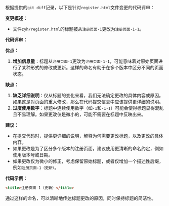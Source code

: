 根据提供的`git diff`记录，以下是针对`register.html`文件变更的代码评审：

**变更概述：**
- 文件`zyh/register.html`的标题被从`注册页面-1`更改为`注册页面-1-1`。

**代码评审：**

**优点：**
1. **增加信息量**：标题从`注册页面-1`更改为`注册页面-1-1`，可能意味着对原始页面进行了某种形式的修改或更新。这样的命名有助于在多个版本中区分不同的页面状态。

**缺点：**
1. **缺乏详细说明**：仅从标题的变化来看，我们无法确定更改的具体内容或原因。如果这是对页面的重大修改，那么在代码提交信息中应该提供更详细的说明。
2. **过度使用数字**：标题中连续使用数字（如`-1`和`-1-1`）可能会使得标题显得混乱且不易理解。如果更改仅是微小的，可能不需要在标题中反映出来。

**建议：**
- 在提交代码时，提供更详细的说明，解释为何需要更改标题，以及更改的具体内容。
- 如果更改是为了区分多个版本的注册页面，建议使用更清晰的命名约定，例如使用版本号或日期。
- 如果更改仅为微小的修正，考虑保留原始标题，或者仅增加一个描述性后缀，例如`注册页面-1（更新）`。

**代码示例：**
```html
<title>注册页面-1（更新）</title>
```

通过这样的命名，可以清晰地传达标题更改的原因，同时保持标题的简洁性。